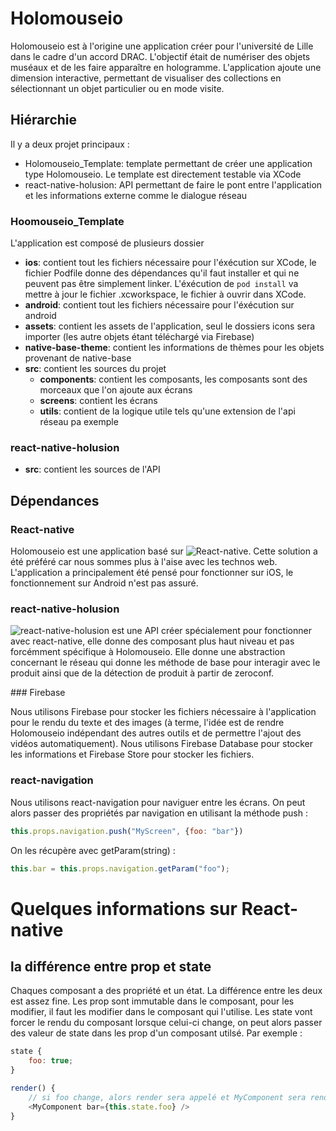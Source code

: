 # Holomouseio

Holomouseio est à l'origine une application créer pour l'université de Lille dans le cadre d'un accord DRAC. L'objectif était de numériser des objets muséaux et de les faire apparaître en hologramme. L'application ajoute une dimension interactive, permettant de visualiser des collections en sélectionnant un objet particulier ou en mode visite.

## Hiérarchie

Il y a deux projet principaux :

- Holomouseio_Template: template permettant de créer une application type Holomouseio. Le template est directement testable via XCode
- react-native-holusion: API permettant de faire le pont entre l'application et les informations externe comme le dialogue réseau

### Hoomouseio_Template

L'application est composé de plusieurs dossier

- **ios**: contient tout les fichiers nécessaire pour l'éxécution sur XCode, le fichier Podfile donne des dépendances qu'il faut installer et qui ne peuvent pas être simplement linker. L'éxécution de `pod install` va mettre à jour le fichier <nom-projet>.xcworkspace, le fichier à ouvrir dans XCode. 
- **android**: contient tout les fichiers nécessaire pour l'éxécution sur android
- **assets**: contient les assets de l'application, seul le dossiers icons sera importer (les autre objets étant téléchargé via Firebase)
- **native-base-theme**: contient les informations de thèmes pour les objets provenant de native-base
- **src**: contient les sources du projet
  - **components**: contient les composants, les composants sont des morceaux que l'on ajoute aux écrans
  - **screens**: contient les écrans
  - **utils**: contient de la logique utile tels qu'une extension de l'api réseau pa exemple

### react-native-holusion

- **src**: contient les sources de l'API

## Dépendances

### React-native

Holomouseio est une application basé sur ![React-native](https://facebook.github.io/react-native/). Cette solution a été préféré car nous sommes plus à l'aise avec les technos web. L'application a principalement été pensé pour fonctionner sur iOS, le fonctionnement sur Android n'est pas assuré.

### react-native-holusion

![react-native-holusion](https://www.npmjs.com/package/@holusion/react-native-holusion) est une API créer spécialement pour fonctionner avec react-native, elle donne des composant plus haut niveau et pas forcémment spécifique à Holomouseio. Elle donne une abstraction concernant le réseau qui donne les méthode de base pour interagir avec le produit ainsi que de la détection de produit à partir de zeroconf.

### Firebase

Nous utilisons Firebase pour stocker les fichiers nécessaire à l'application pour le rendu du texte et des images (à terme, l'idée est de rendre Holomouseio indépendant des autres outils et de permettre l'ajout des vidéos automatiquement). Nous utilisons Firebase Database pour stocker les informations et Firebase Store pour stocker les fichiers.

### react-navigation

Nous utilisons react-navigation pour naviguer entre les écrans. On peut alors passer des propriétés par navigation en utilisant la méthode push :

```javascript
this.props.navigation.push("MyScreen", {foo: "bar"})
```

On les récupère avec getParam(string) :

```javascript
this.bar = this.props.navigation.getParam("foo");
```

# Quelques informations sur React-native

## la différence entre prop et state

Chaques composant a des propriété et un état. La différence entre les deux est assez fine. Les prop sont immutable dans le composant, pour les modifier, il faut les modifier dans le composant qui l'utilise. Les state vont forcer le rendu du composant lorsque celui-ci change, on peut alors passer des valeur de state dans les prop d'un composant utilsé. Par exemple :

```javascript
state {
    foo: true;
}

render() {
    // si foo change, alors render sera appelé et MyComponent sera rendu à nouveau et la prop bar aura la valeur de foo
    <MyComponent bar={this.state.foo} />
}
```